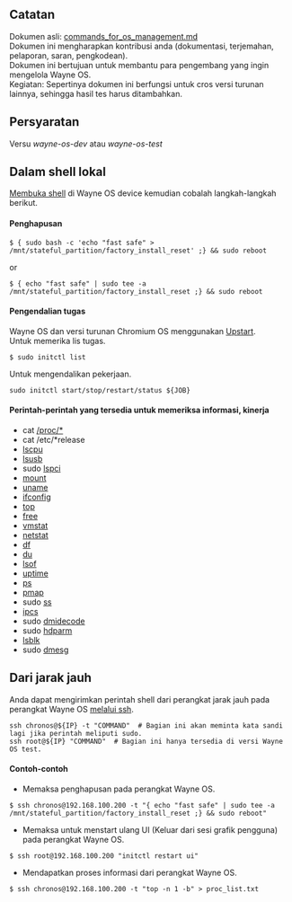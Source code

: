 ## Catatan
Dokumen asli: [commands_for_os_management.md](https://github.com/wayne-incorporated/wayne-os/blob/main/docs/en/how-to/commands_for_os_management.md)
<br>Dokumen ini mengharapkan kontribusi anda (dokumentasi, terjemahan, pelaporan, saran, pengkodean).
<br>Dokumen ini bertujuan untuk membantu para pengembang yang ingin mengelola Wayne OS.
<br>Kegiatan: Sepertinya dokumen ini berfungsi untuk cros versi turunan lainnya, sehingga hasil tes harus ditambahkan.

## Persyaratan
Versu _wayne-os-dev_ atau _wayne-os-test_ 

## Dalam shell lokal
[Membuka shell](https://github.com/wayne-incorporated/wayne-os/blob/main/docs/id/tata-cara/menggunakan_shell.md) di Wayne OS device kemudian cobalah langkah-langkah berikut.
#### Penghapusan
```
$ { sudo bash -c 'echo "fast safe" > /mnt/stateful_partition/factory_install_reset' ;} && sudo reboot
```
or
```
$ { echo "fast safe" | sudo tee -a /mnt/stateful_partition/factory_install_reset ;} && sudo reboot
```
#### Pengendalian tugas
Wayne OS dan versi turunan Chromium OS menggunakan [Upstart](https://upstart.ubuntu.com/).
<br>Untuk memerika lis tugas.
```
$ sudo initctl list
```
Untuk mengendalikan pekerjaan.
```
sudo initctl start/stop/restart/status ${JOB}
```

#### Perintah-perintah yang tersedia untuk memeriksa informasi, kinerja
- cat [/proc/*](https://man7.org/linux/man-pages/man5/proc.5.html)
- cat /etc/*release
- [lscpu](https://man7.org/linux/man-pages/man1/lscpu.1.html)
- [lsusb](https://man7.org/linux/man-pages/man8/lsusb.8.html)
- sudo [lspci](https://man7.org/linux/man-pages/man8/lspci.8.html)
- [mount](https://man7.org/linux/man-pages/man8/mount.8.html)
- [uname](https://man7.org/linux/man-pages/man1/uname.1.html)
- [ifconfig](https://man7.org/linux/man-pages/man8/ifconfig.8.html)
- [top](https://man7.org/linux/man-pages/man1/top.1.html)
- [free](https://man7.org/linux/man-pages/man1/free.1.html)
- [vmstat](https://man7.org/linux/man-pages/man8/vmstat.8.html)
- [netstat](https://man7.org/linux/man-pages/man8/netstat.8.html)
- [df](https://man7.org/linux/man-pages/man1/df.1.html)
- [du](https://man7.org/linux/man-pages/man1/du.1.html)
- [lsof](https://man7.org/linux/man-pages/man8/lsof.8.html)
- [uptime](https://man7.org/linux/man-pages/man1/uptime.1.html)
- [ps](https://man7.org/linux/man-pages/man1/ps.1.html)
- [pmap](https://man7.org/linux/man-pages/man1/pmap.1.html)
- sudo [ss](https://man7.org/linux/man-pages/man8/ss.8.html)
- [ipcs](https://man7.org/linux/man-pages/man1/ipcs.1.html)
- sudo [dmidecode](https://linux.die.net/man/8/dmidecode)
- sudo [hdparm](https://man7.org/linux/man-pages/man8/hdparm.8.html)
- [lsblk](https://man7.org/linux/man-pages/man8/lsblk.8.html)
- sudo [dmesg](https://man7.org/linux/man-pages/man1/dmesg.1.html)

## Dari jarak jauh
Anda dapat mengirimkan perintah shell dari perangkat jarak jauh pada perangkat Wayne OS [melalui ssh](https://github.com/wayne-incorporated/wayne-os/blob/main/docs/id/tata-cara/koneksi_ssh_dari_remote.md).
```
ssh chronos@${IP} -t "COMMAND"  # Bagian ini akan meminta kata sandi lagi jika perintah meliputi sudo.
ssh root@${IP} "COMMAND"  # Bagian ini hanya tersedia di versi Wayne OS test.
```

#### Contoh-contoh
- Memaksa penghapusan pada perangkat Wayne OS.
```
$ ssh chronos@192.168.100.200 -t "{ echo "fast safe" | sudo tee -a /mnt/stateful_partition/factory_install_reset ;} && sudo reboot"
```
- Memaksa untuk menstart ulang UI (Keluar dari sesi grafik pengguna) pada perangkat Wayne OS.
```
$ ssh root@192.168.100.200 "initctl restart ui"
```
- Mendapatkan proses informasi dari perangkat Wayne OS.
```
$ ssh chronos@192.168.100.200 -t "top -n 1 -b" > proc_list.txt
```
